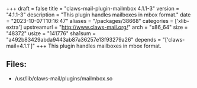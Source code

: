 +++
draft = false
title = "claws-mail-plugin-mailmbox 4.1.1-3"
version = "4.1.1-3"
description = "This plugin handles mailboxes in mbox format."
date = "2023-10-07T10:16:47"
aliases = "/packages/38668"
categories = ['xlib-extra']
upstreamurl = "http://www.claws-mail.org/"
arch = "x86_64"
size = "48372"
usize = "141776"
sha1sum = "a492b83429abda9443ab87a36257e13f93279a26"
depends = "['claws-mail=4.1.1']"
+++
This plugin handles mailboxes in mbox format.

## Files: 
* /usr/lib/claws-mail/plugins/mailmbox.so
